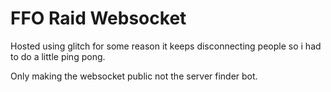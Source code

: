 # FFO Raid Websocket

Hosted using glitch for some reason it keeps disconnecting people so i had to do a little ping pong.

Only making the websocket public not the server finder bot.
